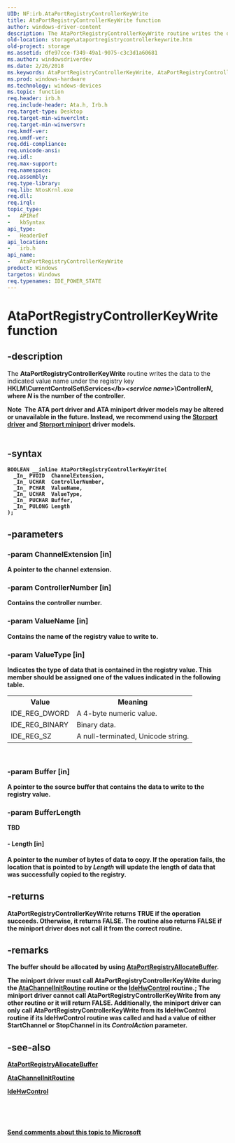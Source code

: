 ```yaml
---
UID: NF:irb.AtaPortRegistryControllerKeyWrite
title: AtaPortRegistryControllerKeyWrite function
author: windows-driver-content
description: The AtaPortRegistryControllerKeyWrite routine writes the data to the indicated value name under the registry key HKLM\CurrentControlSet\Services\&lt;service name&gt;\ControllerN, where N is the number of the controller.
old-location: storage\ataportregistrycontrollerkeywrite.htm
old-project: storage
ms.assetid: dfe97cce-f349-49a1-9075-c3c3d1a60681
ms.author: windowsdriverdev
ms.date: 2/26/2018
ms.keywords: AtaPortRegistryControllerKeyWrite, AtaPortRegistryControllerKeyWrite routine [Storage Devices], atartns_c17cd629-759c-4469-a7f4-61125a791736.xml, irb/AtaPortRegistryControllerKeyWrite, storage.ataportregistrycontrollerkeywrite
ms.prod: windows-hardware
ms.technology: windows-devices
ms.topic: function
req.header: irb.h
req.include-header: Ata.h, Irb.h
req.target-type: Desktop
req.target-min-winverclnt: 
req.target-min-winversvr: 
req.kmdf-ver: 
req.umdf-ver: 
req.ddi-compliance: 
req.unicode-ansi: 
req.idl: 
req.max-support: 
req.namespace: 
req.assembly: 
req.type-library: 
req.lib: NtosKrnl.exe
req.dll: 
req.irql: 
topic_type:
-	APIRef
-	kbSyntax
api_type:
-	HeaderDef
api_location:
-	irb.h
api_name:
-	AtaPortRegistryControllerKeyWrite
product: Windows
targetos: Windows
req.typenames: IDE_POWER_STATE
---
```


# AtaPortRegistryControllerKeyWrite function


## -description


The <b>AtaPortRegistryControllerKeyWrite</b> routine writes the data to the indicated value name under the registry key <b>HKLM\CurrentControlSet\Services\</b><i>&lt;service name&gt;</i><b>\Controller</b><i>N</i>, where <i>N </i>is the number of the controller. 
<div class="alert"><b>Note</b>  The ATA port driver and ATA miniport driver models may be altered or unavailable in the future. Instead, we recommend using the <a href="https://msdn.microsoft.com/en-us/windows/hardware/drivers/storage/storport-driver">Storport driver</a> and <a href="https://msdn.microsoft.com/en-us/windows/hardware/drivers/storage/storport-miniport-drivers">Storport miniport</a> driver models.</div><div> </div>

## -syntax


````
BOOLEAN __inline AtaPortRegistryControllerKeyWrite(
  _In_ PVOID  ChannelExtension,
  _In_ UCHAR  ControllerNumber,
  _In_ PCHAR  ValueName,
  _In_ UCHAR  ValueType,
  _In_ PUCHAR Buffer,
  _In_ PULONG Length
);
````


## -parameters




### -param ChannelExtension [in]

A pointer to the channel extension. 


### -param ControllerNumber [in]

Contains the controller number. 


### -param ValueName [in]

Contains the name of the registry value to write to. 


### -param ValueType [in]

Indicates the type of data that is contained in the registry value. This member should be assigned one of the values indicated in the following table.

<table>
<tr>
<th>Value</th>
<th>Meaning</th>
</tr>
<tr>
<td>
IDE_REG_DWORD

</td>
<td>
A 4-byte numeric value. 

</td>
</tr>
<tr>
<td>
IDE_REG_BINARY

</td>
<td>
Binary data. 

</td>
</tr>
<tr>
<td>
IDE_REG_SZ

</td>
<td>
A null-terminated, Unicode string. 

</td>
</tr>
</table>
 


### -param Buffer [in]

A pointer to the source buffer that contains the data to write to the registry value. 


### -param BufferLength

TBD




#### - Length [in]

A pointer to the number of bytes of data to copy. If the operation fails, the location that is pointed to by <i>Length</i> will update the length of data that was successfully copied to the registry.


## -returns



<b>AtaPortRegistryControllerKeyWrite</b> returns <b>TRUE</b> if the operation succeeds. Otherwise, it returns <b>FALSE</b>. The routine also returns <b>FALSE</b> if the miniport driver does not call it from the correct routine. 




## -remarks



The buffer should be allocated by using <a href="..\irb\nf-irb-ataportregistryallocatebuffer.md">AtaPortRegistryAllocateBuffer</a>. 

The miniport driver must call <b>AtaPortRegistryControllerKeyWrite</b> during the <a href="https://msdn.microsoft.com/library/windows/hardware/ff550141">AtaChannelInitRoutine</a> routine or the <a href="https://msdn.microsoft.com/library/windows/hardware/ff557465">IdeHwControl</a> routine.; The miniport driver cannot call <b>AtaPortRegistryControllerKeyWrite</b> from any other routine or it will return <b>FALSE</b>. Additionally, the miniport driver can only call <b>AtaPortRegistryControllerKeyWrite</b> from its <b>IdeHwControl</b> routine if its <b>IdeHwControl</b> routine was called and had a value of either <b>StartChannel</b> or <b>StopChannel</b> in its <i>ControlAction </i>parameter. 




## -see-also

<a href="..\irb\nf-irb-ataportregistryallocatebuffer.md">AtaPortRegistryAllocateBuffer</a>



<a href="https://msdn.microsoft.com/library/windows/hardware/ff550141">AtaChannelInitRoutine</a>



<a href="https://msdn.microsoft.com/library/windows/hardware/ff557465">IdeHwControl</a>



 

 

<a href="mailto:wsddocfb@microsoft.com?subject=Documentation%20feedback [storage\storage]:%20AtaPortRegistryControllerKeyWrite routine%20 RELEASE:%20(2/26/2018)&amp;body=%0A%0APRIVACY STATEMENT%0A%0AWe use your feedback to improve the documentation. We don't use your email address for any other purpose, and we'll remove your email address from our system after the issue that you're reporting is fixed. While we're working to fix this issue, we might send you an email message to ask for more info. Later, we might also send you an email message to let you know that we've addressed your feedback.%0A%0AFor more info about Microsoft's privacy policy, see http://privacy.microsoft.com/en-us/default.aspx." title="Send comments about this topic to Microsoft">Send comments about this topic to Microsoft</a>

